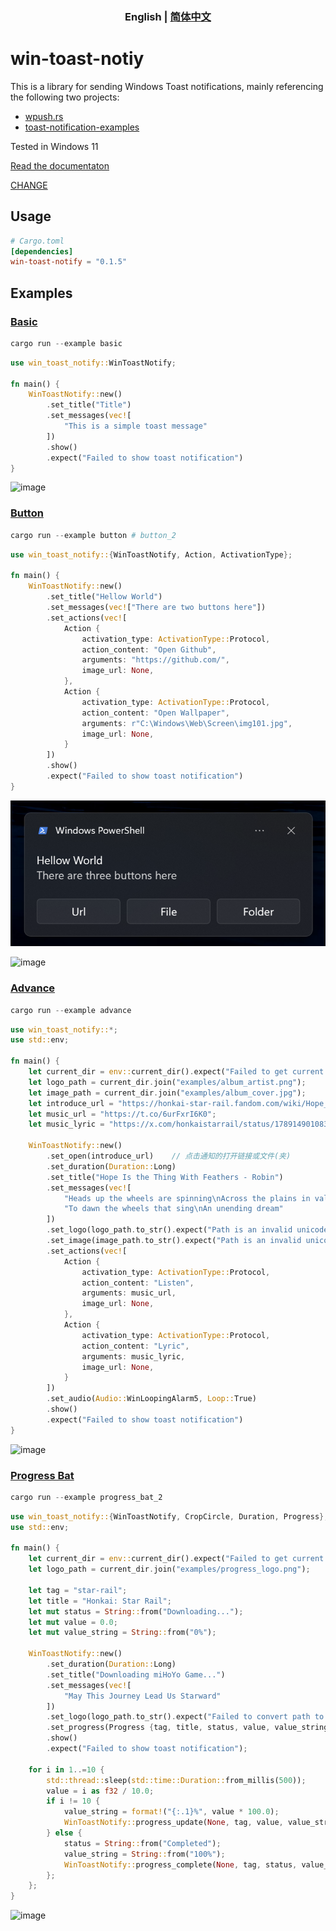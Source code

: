 <h3 align="center"> English | <a href='./README_zh.md'>简体中文</a></h3>

# win-toast-notiy
This is a library for sending Windows Toast notifications, mainly referencing the following two projects:

- [wpush.rs](https://github.com/saez-juan/wpush.rs)
- [toast-notification-examples](https://github.com/GitHub30/toast-notification-examples)

Tested in Windows 11

[Read the documentaton](https://docs.rs/win-toast-notify)

[CHANGE](./CHANGELOG.md)

## Usage
```toml
# Cargo.toml
[dependencies]
win-toast-notify = "0.1.5"
```

## Examples

### [Basic](./examples/basic.rs)
```PowerShell
cargo run --example basic
```
```rust
use win_toast_notify::WinToastNotify;

fn main() {
    WinToastNotify::new()
        .set_title("Title")
        .set_messages(vec![
            "This is a simple toast message"
        ])
        .show()
        .expect("Failed to show toast notification")
}
```

![image](https://raw.githubusercontent.com/iKineticate/win-toast-notify/main/screenshots/basic.png)

### [Button](./examples/button.rs)
```PowerShell
cargo run --example button # button_2
```
```rust
use win_toast_notify::{WinToastNotify, Action, ActivationType};

fn main() {
    WinToastNotify::new()
        .set_title("Hellow World")
        .set_messages(vec!["There are two buttons here"])
        .set_actions(vec![
            Action {
                activation_type: ActivationType::Protocol,
                action_content: "Open Github",
                arguments: "https://github.com/",
                image_url: None,
            },
            Action {
                activation_type: ActivationType::Protocol,
                action_content: "Open Wallpaper",
                arguments: r"C:\Windows\Web\Screen\img101.jpg",
                image_url: None,
            }
        ])
        .show()
        .expect("Failed to show toast notification")
}
```

![image](https://raw.githubusercontent.com/iKineticate/win-toast-notify/main/screenshots/button_basic.png)

![image](https://raw.githubusercontent.com/iKineticate/win-toast-notify/main/screenshots/button_image.png)

### [Advance](./examples/advance.rs)
```PowerShell
cargo run --example advance
```
```rust
use win_toast_notify::*;
use std::env;

fn main() {
    let current_dir = env::current_dir().expect("Failed to get current directory");
    let logo_path = current_dir.join("examples/album_artist.png");
    let image_path = current_dir.join("examples/album_cover.jpg");
    let introduce_url = "https://honkai-star-rail.fandom.com/wiki/Hope_Is_the_Thing_With_Feathers";
    let music_url = "https://t.co/6urFxrI6K0";
    let music_lyric = "https://x.com/honkaistarrail/status/1789149010831569254";

    WinToastNotify::new()
        .set_open(introduce_url)    // 点击通知的打开链接或文件(夹)
        .set_duration(Duration::Long)
        .set_title("Hope Is the Thing With Feathers - Robin")
        .set_messages(vec![
            "Heads up the wheels are spinning\nAcross the plains in valleys deep",
            "To dawn the wheels that sing\nAn unending dream"
        ])
        .set_logo(logo_path.to_str().expect("Path is an invalid unicode"), CropCircle::True)
        .set_image(image_path.to_str().expect("Path is an invalid unicode"), ImagePlacement::Top)
        .set_actions(vec![
            Action {
                activation_type: ActivationType::Protocol,
                action_content: "Listen",
                arguments: music_url,
                image_url: None,
            },
            Action {
                activation_type: ActivationType::Protocol,
                action_content: "Lyric",
                arguments: music_lyric,
                image_url: None,
            }
        ])
        .set_audio(Audio::WinLoopingAlarm5, Loop::True)
        .show()
        .expect("Failed to show toast notification")
}
```

![image](https://raw.githubusercontent.com/iKineticate/win-toast-notify/main/screenshots/advance_en.png)

### [Progress Bat](./examples/progress_bat_2.rs)
```PowerShell
cargo run --example progress_bat_2
```
```rust
use win_toast_notify::{WinToastNotify, CropCircle, Duration, Progress};
use std::env;

fn main() {
    let current_dir = env::current_dir().expect("Failed to get current directory");
    let logo_path = current_dir.join("examples/progress_logo.png");

    let tag = "star-rail";
    let title = "Honkai: Star Rail";
    let mut status = String::from("Downloading...");
    let mut value = 0.0;
    let mut value_string = String::from("0%");

    WinToastNotify::new()
        .set_duration(Duration::Long)   
        .set_title("Downloading miHoYo Game...")
        .set_messages(vec![
            "May This Journey Lead Us Starward"
        ])
        .set_logo(logo_path.to_str().expect("Failed to convert path to string"), CropCircle::True)
        .set_progress(Progress {tag, title, status, value, value_string} )
        .show()
        .expect("Failed to show toast notification");

    for i in 1..=10 {
        std::thread::sleep(std::time::Duration::from_millis(500));
        value = i as f32 / 10.0;
        if i != 10 {
            value_string = format!("{:.1}%", value * 100.0);
            WinToastNotify::progress_update(None, tag, value, value_string).expect("Failed to update");
        } else {
            status = String::from("Completed");
            value_string = String::from("100%");
            WinToastNotify::progress_complete(None, tag, status, value_string).expect("Failed to complete");
        };
    };
}
```

![image](https://raw.githubusercontent.com/iKineticate/win-toast-notify/main/screenshots/progress.gif)